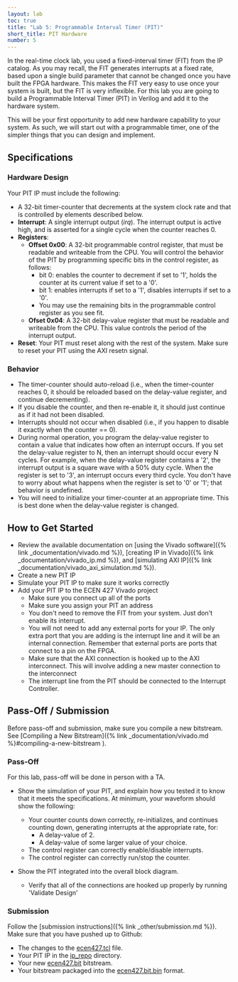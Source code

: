 ```yaml
---
layout: lab
toc: true
title: "Lab 5: Programmable Interval Timer (PIT)"
short_title: PIT Hardware
number: 5
---
```


In the real-time clock lab, you used a fixed-interval timer (FIT) from the IP catalog. As you may recall, the FIT generates interrupts at a fixed rate, based upon a single build parameter that cannot be changed once you have built the FPGA hardware. This makes the FIT very easy to use once your system is built, but the FIT is very inflexible. For this lab you are going to build a Programmable Interval Timer (PIT) in Verilog and add it to the hardware system. 

This will be your first opportunity to add new hardware capability to your system. As such, we will start out with a programmable timer, one of the simpler things that you can design and implement.


## Specifications 

### Hardware Design 
Your PIT IP must include the following:

  - A 32-bit timer-counter that decrements at the system clock rate and that is controlled by elements described below.
  - **Interrupt**: A single interrupt output (*irq*). The interrupt output is active high, and is asserted for a single cycle when the counter reaches 0.
  - **Registers**:
    - **Offset 0x00**: A 32-bit programmable control register, that must be readable and writeable from the CPU. You will control the behavior of the PIT by programming specific bits in the control register, as follows:
      * bit 0: enables the counter to decrement if set to '1', holds the counter at its current value if set to a '0'.
      * bit 1: enables interrupts if set to a '1', disables interrupts if set to a '0'.
      * You may use the remaining bits in the programmable control register as you see fit.
    - **Ofset 0x04**: A 32-bit delay-value register that must be readable and writeable from the CPU. This value controls the period of the interrupt output.  
  - **Reset**: Your PIT must reset along with the rest of the system.  Make sure to reset your PIT using the AXI resetn signal.

### Behavior
  - The timer-counter should auto-reload (i.e., when the timer-counter reaches 0, it should be reloaded based on the delay-value register, and continue decrementing).
  - If you disable the counter, and then re-enable it, it should just continue as if it had not been disabled.  
  - Interrupts should not occur when disabled (i.e., if you happen to disable it exactly when the counter == 0).
  - During normal operation, you program the delay-value register to contain a value that indicates how often an interrupt occurs.  If you set the delay-value register to N, then an interrupt should occur every N cycles.  For example, when the delay-value register contains a '2', the interrupt output is a square wave with a 50% duty cycle. When the register is set to '3', an interrupt occurs every third cycle.  You don't have to worry about what happens when the register is set to '0' or '1'; that behavior is undefined.
  - You will need to initialize your timer-counter at an appropriate time.  This is best done when the delay-value register is changed.


## How to Get Started 
* Review the available documentation on [using the Vivado software]({% link _documentation/vivado.md %}), [creating IP in Vivado]({% link _documentation/vivado_ip.md %}), and [simulating AXI IP]({% link _documentation/vivado_axi_simulation.md %}).
* Create a new PIT IP
* Simulate your PIT IP to make sure it works correctly
* Add your PIT IP to the ECEN 427 Vivado project
  * Make sure you connect up all of the ports
  * Make sure you assign your PIT an address
  * You don't need to remove the FIT from your system. Just don't enable its interrupt.
  * You will not need to add any external ports for your IP. The only extra port that you are adding is the interrupt line and it will be an internal connection. Remember that external ports are ports that connect to a pin on the FPGA.
  * Make sure that the AXI connection is hooked up to the AXI interconnect. This will involve adding a new master connection to the interconnect
  * The interrupt line from the PIT should be connected to the Interrupt Controller.



## Pass-Off / Submission 

Before pass-off and submission, make sure you compile a new bitstream.  See [Compiling a New Bitstream]({% link _documentation/vivado.md %}#compiling-a-new-bitstream ).

### Pass-Off
For this lab, pass-off will be done in person with a TA.  

  * Show the simulation of your PIT, and explain how you tested it to know that it meets the specifications.  At minimum, your waveform should show the following:
    * Your counter counts down correctly, re-initializes, and continues counting down, generating interrupts at the appropriate rate, for:
      * A delay-value of 2.
      * A delay-value of some larger value of your choice.
    * The control register can correctly enable/disable interrupts.
    * The control register can correctly run/stop the counter.

  * Show the PIT integrated into the overall block diagram. 
    * Verify that all of the connections are hooked up properly by running 'Validate Design'

### Submission
Follow the [submission instructions]({% link _other/submission.md %}).  Make sure that you have pushed up to Github:
  * The changes to the [ecen427.tcl](https://github.com/byu-cpe/ecen427_student/blob/master/hw/ecen427.tcl) file.
  * Your PIT IP in the [ip_repo](https://github.com/byu-cpe/ecen427_student/tree/master/hw/ip_repo) directory.
  * Your new [ecen427.bit](https://github.com/byu-cpe/ecen427_student/blob/master/hw/ecen427.bit) bitstream.
  * Your bitstream packaged into the [ecen427.bit.bin](https://github.com/byu-cpe/ecen427_student/blob/master/device_tree/ecen427.bit.bin) format.
